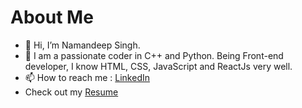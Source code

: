 # About Me
- 👋 Hi, I’m Namandeep Singh.
- 👀 I am a passionate coder in C++ and Python. Being Front-end developer, I know HTML, CSS, JavaScript and ReactJs very well.
- 📫 How to reach me : [LinkedIn](https://www.linkedin.com/in/naman991/)
- Check out my [Resume](https://github.com/Naman-codes2001/Naman-codes2001/files/8032208/Resume.pdf)

            

<!---
Naman-codes2001/Naman-codes2001 is a ✨ special ✨ repository because its `README.md` (this file) appears on your GitHub profile.
You can click the Preview link to take a look at your changes.
--->
